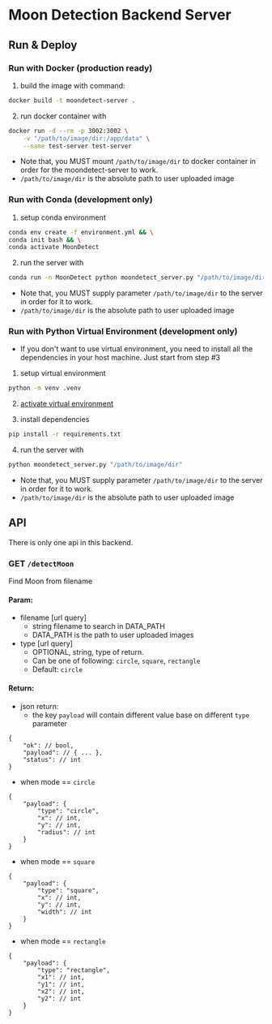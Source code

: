 # Moon Detection Backend Server

## Run & Deploy

### Run with Docker (production ready)

1. build the image with command:

```sh
docker build -t moondetect-server .
```

2. run docker container with

```sh
docker run -d --rm -p 3002:3002 \
    -v "/path/to/image/dir:/app/data" \
    --name test-server test-server
```

* Note that, you MUST mount `/path/to/image/dir` to docker container in order for the moondetect-server to work.
* `/path/to/image/dir` is the absolute path to user uploaded image


### Run with Conda (development only)

1. setup conda environment

```sh
conda env create -f environment.yml && \
conda init bash && \
conda activate MoonDetect
```

2. run the server with

```sh
conda run -n MoonDetect python moondetect_server.py "/path/to/image/dir"
```

* Note that, you MUST supply parameter `/path/to/image/dir` to the server in order for it to work.
* `/path/to/image/dir` is the absolute path to user uploaded image


### Run with Python Virtual Environment (development only)

* If you don't want to use virtual environment, you need to install all the dependencies in your host machine. Just start from step #3

1. setup virtual environment

```sh
python -m venv .venv
```

2. [activate virtual environment](https://docs.python.org/3/tutorial/venv.html#creating-virtual-environments)

3. install dependencies

```sh
pip install -r requirements.txt
```

4. run the server with

```sh
python moondetect_server.py "/path/to/image/dir"
```

* Note that, you MUST supply parameter `/path/to/image/dir` to the server in order for it to work.
* `/path/to/image/dir` is the absolute path to user uploaded image


## API

There is only one api in this backend.

### **GET `/detectMoon`**

Find Moon from filename

#### Param:
  * filename [url query]
      * string filename to search in DATA_PATH
      * DATA_PATH is the path to user uploaded images
  * type     [url query]
      * OPTIONAL, string, type of return.
      * Can be one of following: `circle`, `square`, `rectangle`
      * Default: `circle`

#### Return:

* json return:
  * the key `payload` will contain different value base on different `type` parameter

```jsonc
{
    "ok": // bool,
    "payload": // { ... },
    "status": // int
}
```

* when mode == `circle`

```jsonc
{
    "payload": {
        "type": "circle",
        "x": // int,
        "y": // int,
        "radius": // int
    }
}
```

* when mode == `square`

```jsonc
{
    "payload": {
        "type": "square",
        "x": // int,
        "y": // int,
        "width": // int
    }
}
```

* when mode == `rectangle`

```jsonc
{
    "payload": {
        "type": "rectangle",
        "x1": // int,
        "y1": // int,
        "x2": // int,
        "y2": // int
    }
}
```